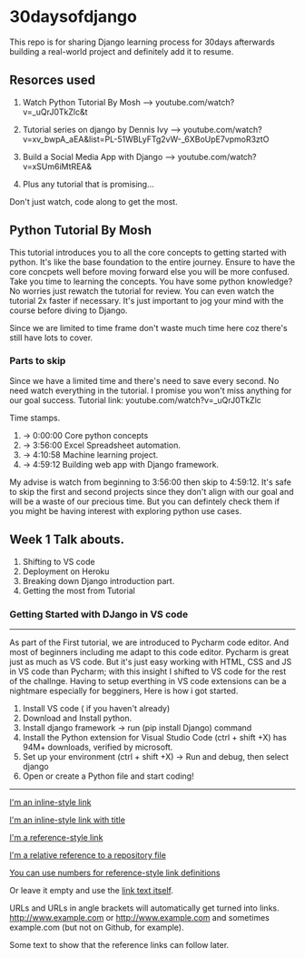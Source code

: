 # 30daysofdjango
This repo is for sharing Django learning process for 30days afterwards building a real-world project and definitely add it to resume.

## Resorces used
1. Watch Python Tutorial  By Mosh --> youtube.com/watch?v=_uQrJ0TkZlc&t

2. Tutorial series on django by Dennis Ivy --> youtube.com/watch?v=xv_bwpA_aEA&list=PL-51WBLyFTg2vW-_6XBoUpE7vpmoR3ztO

3. Build a Social Media App with Django --> youtube.com/watch?v=xSUm6iMtREA&

4. Plus any tutorial that is promising...

Don't just watch, code along to get the most.

## Python Tutorial  By Mosh
This tutorial introduces you to all the core concepts to getting started with python. It's like the base foundation to the entire journey. Ensure to have the core concpets well before moving forward else you will be more confused.
Take you time to learning the concepts.
You have some python knowledge? No worries just rewatch the tutorial for review. You can even watch the tutorial 2x faster if necessary. It's just important to jog your mind with the course before diving to Django.

Since we are limited to time frame don't waste much time here coz there's still have lots to cover. 

### Parts to skip
Since we have a limited time and there's need to save every second. No need watch everything in the tutorial. I promise you won't miss anything for our goal success. Tutorial link: youtube.com/watch?v=_uQrJ0TkZlc

Time stamps. 
1. -> 0:00:00 Core python concepts
1. -> 3:56:00 Excel Spreadsheet automation.
2. -> 4:10:58 Machine learning project.
3. -> 4:59:12 Building web app with Django framework.

My advise is watch from beginning to 3:56:00 then skip to 4:59:12. It's safe to skip the first and second projects since they don't align with our goal and will be a waste of our precious time. But you can defintely check them if you might be having interest with exploring python use cases.

## Week 1 Talk abouts.
1. Shifting to VS code
2. Deployment on Heroku
3. Breaking down Django introduction part.
4. Getting the most from Tutorial

### Getting Started with DJango in VS code
--------------------------------------------------
As part of the First tutorial, we are introduced to Pycharm code editor. And most of beginners including me adapt to this code editor. Pycharm is great just as much as VS code. But it's just easy working with HTML, CSS and JS in VS code than Pycharm; with this insight I shifted to VS code for the rest of the challnge. Having to setup everthing in VS code extensions can be a nightmare especially for begginers, Here is how i got started.

1. Install VS code ( if you haven't already) 
2. Download and Install python.
3. Install django framework -> run (pip install Django) command
4. Install the Python extension for Visual Studio Code (ctrl + shift +X) has 94M+ downloads, verified by microsoft.
5. Set up your environment (ctrl + shift +X) -> Run and debug, then select django
6. Open or create a Python file and start coding!

------------------------------------------------
[I'm an inline-style link](https://www.google.com)

[I'm an inline-style link with title](https://www.google.com "Google's Homepage")

[I'm a reference-style link][Arbitrary case-insensitive reference text]

[I'm a relative reference to a repository file](../blob/master/LICENSE)

[You can use numbers for reference-style link definitions][1]

Or leave it empty and use the [link text itself].

URLs and URLs in angle brackets will automatically get turned into links. 
http://www.example.com or <http://www.example.com> and sometimes 
example.com (but not on Github, for example).

Some text to show that the reference links can follow later.

[arbitrary case-insensitive reference text]: https://www.mozilla.org
[1]: http://slashdot.org
[link text itself]: http://www.reddit.com
